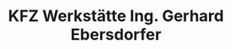 ---
title: "KFZ Werkstätte Ing. Gerhard Ebersdorfer"
url: /sankt-andrae-am-zicksee/kfz-werkstaette-ing-gerhard-ebersdorfer/
shop: Autowerkstatt
---